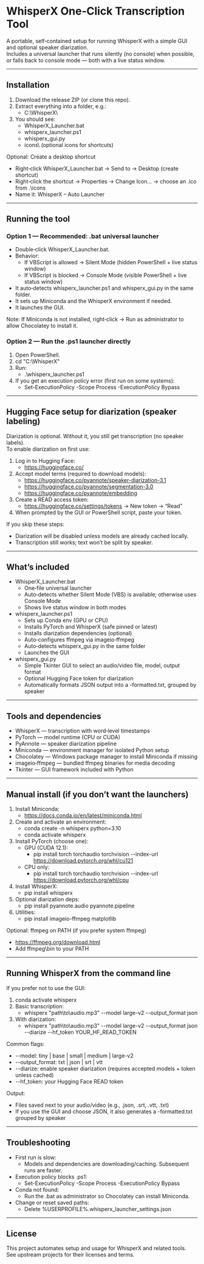 # WhisperX One‑Click Transcription Tool

A portable, self‑contained setup for running WhisperX with a simple GUI and optional speaker diarization.  
Includes a universal launcher that runs silently (no console) when possible, or falls back to console mode — both with a live status window.

---

## Installation

1. Download the release ZIP (or clone this repo).
2. Extract everything into a folder, e.g.:
   - C:\WhisperX\
3. You should see:
   - WhisperX_Launcher.bat
   - whisperx_launcher.ps1
   - whisperx_gui.py
   - icons\ (optional icons for shortcuts)

Optional: Create a desktop shortcut
- Right‑click WhisperX_Launcher.bat → Send to → Desktop (create shortcut)
- Right‑click the shortcut → Properties → Change Icon… → choose an .ico from .\icons
- Name it: WhisperX – Auto Launcher

---

## Running the tool

### Option 1 — Recommended: .bat universal launcher
- Double‑click WhisperX_Launcher.bat.
- Behavior:
  - If VBScript is allowed → Silent Mode (hidden PowerShell + live status window)
  - If VBScript is blocked → Console Mode (visible PowerShell + live status window)
- It auto‑detects whisperx_launcher.ps1 and whisperx_gui.py in the same folder.
- It sets up Miniconda and the WhisperX environment if needed.
- It launches the GUI.

Note: If Miniconda is not installed, right‑click → Run as administrator to allow Chocolatey to install it.

### Option 2 — Run the .ps1 launcher directly
1. Open PowerShell.
2. cd "C:\WhisperX"
3. Run:
   - .\whisperx_launcher.ps1
4. If you get an execution policy error (first run on some systems):
   - Set-ExecutionPolicy -Scope Process -ExecutionPolicy Bypass

---

## Hugging Face setup for diarization (speaker labeling)

Diarization is optional. Without it, you still get transcription (no speaker labels).  
To enable diarization on first use:

1. Log in to Hugging Face:
   - https://huggingface.co/
2. Accept model terms (required to download models):
   - https://huggingface.co/pyannote/speaker-diarization-3.1
   - https://huggingface.co/pyannote/segmentation-3.0
   - https://huggingface.co/pyannote/embedding
3. Create a READ access token:
   - https://huggingface.co/settings/tokens → New token → “Read”
4. When prompted by the GUI or PowerShell script, paste your token.

If you skip these steps:
- Diarization will be disabled unless models are already cached locally.
- Transcription still works; text won’t be split by speaker.

---

## What’s included

- WhisperX_Launcher.bat
  - One‑file universal launcher
  - Auto‑detects whether Silent Mode (VBS) is available; otherwise uses Console Mode
  - Shows live status window in both modes
- whisperx_launcher.ps1
  - Sets up Conda env (GPU or CPU)
  - Installs PyTorch and WhisperX (safe pinned or latest)
  - Installs diarization dependencies (optional)
  - Auto‑configures ffmpeg via imageio‑ffmpeg
  - Auto‑detects whisperx_gui.py in the same folder
  - Launches the GUI
- whisperx_gui.py
  - Simple Tkinter GUI to select an audio/video file, model, output format
  - Optional Hugging Face token for diarization
  - Automatically formats JSON output into a -formatted.txt, grouped by speaker

---

## Tools and dependencies

- WhisperX — transcription with word‑level timestamps
- PyTorch — model runtime (CPU or CUDA)
- PyAnnote — speaker diarization pipeline
- Miniconda — environment manager for isolated Python setup
- Chocolatey — Windows package manager to install Miniconda if missing
- imageio‑ffmpeg — bundled ffmpeg binaries for media decoding
- Tkinter — GUI framework included with Python

---

## Manual install (if you don’t want the launchers)

1. Install Miniconda:
   - https://docs.conda.io/en/latest/miniconda.html
2. Create and activate an environment:
   - conda create -n whisperx python=3.10
   - conda activate whisperx
3. Install PyTorch (choose one):
   - GPU (CUDA 12.1):
     - pip install torch torchaudio torchvision --index-url https://download.pytorch.org/whl/cu121
   - CPU only:
     - pip install torch torchaudio torchvision --index-url https://download.pytorch.org/whl/cpu
4. Install WhisperX:
   - pip install whisperx
5. Optional diarization deps:
   - pip install pyannote.audio pyannote.pipeline
6. Utilities:
   - pip install imageio-ffmpeg matplotlib

Optional: ffmpeg on PATH (if you prefer system ffmpeg)
- https://ffmpeg.org/download.html
- Add ffmpeg\bin to your PATH

---

## Running WhisperX from the command line

If you prefer not to use the GUI:

1. conda activate whisperx
2. Basic transcription:
   - whisperx "path\to\audio.mp3" --model large-v2 --output_format json
3. With diarization:
   - whisperx "path\to\audio.mp3" --model large-v2 --output_format json --diarize --hf_token YOUR_HF_READ_TOKEN

Common flags:
- --model: tiny | base | small | medium | large-v2
- --output_format: txt | json | srt | vtt
- --diarize: enable speaker diarization (requires accepted models + token unless cached)
- --hf_token: your Hugging Face READ token

Output:
- Files saved next to your audio/video (e.g., .json, .srt, .vtt, .txt)
- If you use the GUI and choose JSON, it also generates a -formatted.txt grouped by speaker

---

## Troubleshooting

- First run is slow:
  - Models and dependencies are downloading/caching. Subsequent runs are faster.
- Execution policy blocks .ps1:
  - Set-ExecutionPolicy -Scope Process -ExecutionPolicy Bypass
- Conda not found:
  - Run the .bat as administrator so Chocolatey can install Miniconda.
- Change or reset saved paths:
  - Delete %USERPROFILE%\.whisperx_launcher_settings.json

---

## License

This project automates setup and usage for WhisperX and related tools.  
See upstream projects for their licenses and terms.
